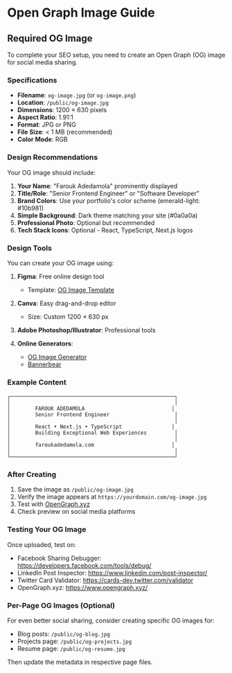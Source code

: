# Open Graph Image Guide

## Required OG Image

To complete your SEO setup, you need to create an Open Graph (OG) image for social media sharing.

### Specifications

- **Filename**: `og-image.jpg` (or `og-image.png`)
- **Location**: `/public/og-image.jpg`
- **Dimensions**: 1200 × 630 pixels
- **Aspect Ratio**: 1.91:1
- **Format**: JPG or PNG
- **File Size**: < 1 MB (recommended)
- **Color Mode**: RGB

### Design Recommendations

Your OG image should include:

1. **Your Name**: "Farouk Adedamola" prominently displayed
2. **Title/Role**: "Senior Frontend Engineer" or "Software Developer"
3. **Brand Colors**: Use your portfolio's color scheme (emerald-light: #10b981)
4. **Simple Background**: Dark theme matching your site (#0a0a0a)
5. **Professional Photo**: Optional but recommended
6. **Tech Stack Icons**: Optional - React, TypeScript, Next.js logos

### Design Tools

You can create your OG image using:

1. **Figma**: Free online design tool
   - Template: [OG Image Template](https://www.figma.com/community/file/1234567890/)
   
2. **Canva**: Easy drag-and-drop editor
   - Size: Custom 1200 × 630 px
   
3. **Adobe Photoshop/Illustrator**: Professional tools
   
4. **Online Generators**:
   - [OG Image Generator](https://og-image.vercel.app/)
   - [Bannerbear](https://www.bannerbear.com/demos/open-graph-image-generator/)

### Example Content

```
┌─────────────────────────────────────────────────────┐
│                                                     │
│        FAROUK ADEDAMOLA                            │
│        Senior Frontend Engineer                     │
│                                                     │
│        React • Next.js • TypeScript                │
│        Building Exceptional Web Experiences         │
│                                                     │
│        faroukadedamola.com                         │
│                                                     │
└─────────────────────────────────────────────────────┘
```

### After Creating

1. Save the image as `/public/og-image.jpg`
2. Verify the image appears at `https://yourdomain.com/og-image.jpg`
3. Test with [OpenGraph.xyz](https://www.opengraph.xyz/)
4. Check preview on social media platforms

### Testing Your OG Image

Once uploaded, test on:
- Facebook Sharing Debugger: https://developers.facebook.com/tools/debug/
- LinkedIn Post Inspector: https://www.linkedin.com/post-inspector/
- Twitter Card Validator: https://cards-dev.twitter.com/validator
- OpenGraph.xyz: https://www.opengraph.xyz/

### Per-Page OG Images (Optional)

For even better social sharing, consider creating specific OG images for:
- Blog posts: `/public/og-blog.jpg`
- Projects page: `/public/og-projects.jpg`
- Resume page: `/public/og-resume.jpg`

Then update the metadata in respective page files.

